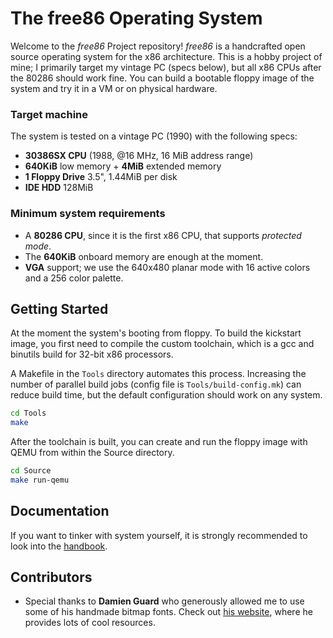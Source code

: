 # The free86 Operating System

Welcome to the _free86_ Project repository! _free86_ is a handcrafted open source operating system for the x86 architecture. This is a hobby project of mine; I primarily target my vintage PC (specs below), but all x86 CPUs after the 80286 should work fine. You can build a bootable floppy image of the system and try it in a VM or on physical hardware.  

### Target machine

The system is tested on a vintage PC (1990) with the following specs:
- **30386SX CPU** (1988, @16 MHz, 16 MiB address range)
- **640KiB** low memory + **4MiB** extended memory
- **1 Floppy Drive** 3.5", 1.44MiB per disk
- **IDE HDD** 128MiB

### Minimum system requirements

- A **80286 CPU**, since it is the first x86 CPU, that supports _protected mode_.
- The **640KiB** onboard memory are enough at the moment.
- **VGA** support; we use the 640x480 planar mode with 16 active colors and a 256 color palette.


## Getting Started

At the moment the system's booting from floppy. To build the kickstart image, you first need to compile the custom toolchain, which is a gcc and binutils build for 32-bit x86 processors. 

A Makefile in the `Tools` directory automates this process. Increasing the number of parallel build jobs (config file is `Tools/build-config.mk`) can reduce build time, but the default configuration should work on any system.

```bash
cd Tools
make
```

After the toolchain is built, you can create and run the floppy image with QEMU from within the Source directory.

```bash
cd Source
make run-qemu
```

## Documentation

If you want to tinker with system yourself, it is strongly recommended to look into the [handbook](./Docs/Manual/README.md).


## Contributors
- Special thanks to **Damien Guard** who generously allowed me to use some of his handmade bitmap fonts. Check out [his website](https://damieng.com), where he provides lots of cool resources.
